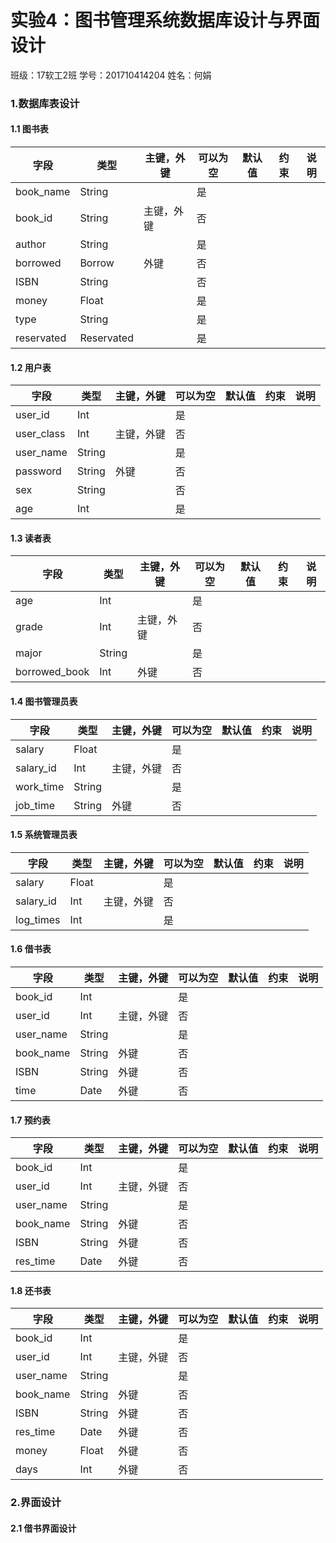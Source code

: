 # 实验4：图书管理系统数据库设计与界面设计
班级：17软工2班   学号：201710414204   姓名：何娟
### 1.数据库表设计
#### 1.1 图书表


| 字段 | 类型 | 主键，外键 | 可以为空 | 默认值 | 约束 | 说明 |
| ------ | ------| ------ | ------| ------ | ------ | ----- |
| book_name | String |  | 是 |  |  |  |
| book_id | String | 主键，外键 | 否 |  |  |  |
| author | String |  | 是 |  |  |  |
| borrowed | Borrow | 外键 | 否 |  |  |  |
| ISBN | String |  | 否 |  |  |  |
| money | Float |  | 是 |  |  |  |
| type | String |  | 是 |  |  |  |
| reservated | Reservated |  | 是 |  |  |  |
 #### 1.2 用户表
 
 | 字段 | 类型 | 主键，外键 | 可以为空 | 默认值 | 约束 | 说明 |
| ------ | ------| ------ | ------| ------ | ------ | ----- |
| user_id | Int |  | 是 |  |  |  |
| user_class | Int | 主键，外键 | 否 |  |  |  |
| user_name | String |  | 是 |  |  |  |
| password | String | 外键 | 否 |  |  |  |
| sex | String |  | 否 |  |  |  |
| age | Int |  | 是 |  |  |  |

#### 1.3 读者表

| 字段 | 类型 | 主键，外键 | 可以为空 | 默认值 | 约束 | 说明 |
| ------ | ------| ------ | ------| ------ | ------ | ----- |
| age | Int |  | 是 |  |  |  |
| grade | Int | 主键，外键 | 否 |  |  |  |
| major | String |  | 是 |  |  |  |
| borrowed_book | Int | 外键 | 否 |  |  |  |
 #### 1.4 图书管理员表
 
 | 字段 | 类型 | 主键，外键 | 可以为空 | 默认值 | 约束 | 说明 |
| ------ | ------| ------ | ------| ------ | ------ | ----- |
| salary | Float |  | 是 |  |  |  |
| salary_id | Int | 主键，外键 | 否 |  |  |  |
| work_time | String |  | 是 |  |  |  |
| job_time | String | 外键 | 否 |  |  |  |

#### 1.5 系统管理员表

| 字段 | 类型 | 主键，外键 | 可以为空 | 默认值 | 约束 | 说明 |
| ------ | ------| ------ | ------| ------ | ------ | ----- |
| salary | Float |  | 是 |  |  |  |
| salary_id | Int | 主键，外键 | 否 |  |  |  |
| log_times | Int |  | 是 |  |  |  |
#### 1.6 借书表

| 字段 | 类型 | 主键，外键 | 可以为空 | 默认值 | 约束 | 说明 |
| ------ | ------| ------ | ------| ------ | ------ | ----- |
| book_id | Int |  | 是 |  |  |  |
| user_id | Int | 主键，外键 | 否 |  |  |  |
| user_name | String |  | 是 |  |  |  |
| book_name | String | 外键 | 否 |  |  |  |
| ISBN | String | 外键 | 否 |  |  |  |
| time | Date | 外键 | 否 |  |  |  |
#### 1.7 预约表

| 字段 | 类型 | 主键，外键 | 可以为空 | 默认值 | 约束 | 说明 |
| ------ | ------| ------ | ------| ------ | ------ | ----- |
| book_id | Int |  | 是 |  |  |  |
| user_id | Int | 主键，外键 | 否 |  |  |  |
| user_name | String |  | 是 |  |  |  |
| book_name | String | 外键 | 否 |  |  |  |
| ISBN | String | 外键 | 否 |  |  |  |
| res_time | Date | 外键 | 否 |  |  |  |
#### 1.8 还书表
| 字段 | 类型 | 主键，外键 | 可以为空 | 默认值 | 约束 | 说明 |
| ------ | ------| ------ | ------| ------ | ------ | ----- |
| book_id | Int |  | 是 |  |  |  |
| user_id | Int | 主键，外键 | 否 |  |  |  |
| user_name | String |  | 是 |  |  |  |
| book_name | String | 外键 | 否 |  |  |  |
| ISBN | String | 外键 | 否 |  |  |  |
| res_time | Date | 外键 | 否 |  |  |  |
| money | Float | 外键 | 否 |  |  |  |
| days | Int | 外键 | 否 |  |  |  |

### 2.界面设计
#### 2.1 借书界面设计






